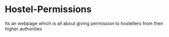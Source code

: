 # Hostel-Permissions
Its an webpage which is all about giving permission to hostellers from their higher authorities
